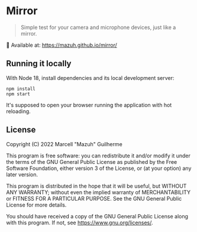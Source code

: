 # Mirror

> Simple test for your camera and microphone devices, just like a mirror.

🔗 Available at: <https://mazuh.github.io/mirror/>

## Running it locally

With Node 18, install dependencies and its local development server:

```
npm install
npm start
```

It's supposed to open your browser running the application with hot reloading.

## License

Copyright (C) 2022 Marcell "Mazuh" Guilherme

This program is free software: you can redistribute it and/or modify
it under the terms of the GNU General Public License as published by
the Free Software Foundation, either version 3 of the License, or
(at your option) any later version.

This program is distributed in the hope that it will be useful,
but WITHOUT ANY WARRANTY; without even the implied warranty of
MERCHANTABILITY or FITNESS FOR A PARTICULAR PURPOSE. See the
GNU General Public License for more details.

You should have received a copy of the GNU General Public License
along with this program. If not, see <https://www.gnu.org/licenses/>.
